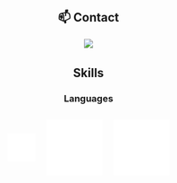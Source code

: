 <div align="center">

## 📫 Contact

<a href="https://skillicons.dev">
  <img src="https://skillicons.dev/icons?i=discord"/>
</a>

## Skills

### Languages

</div>

<div style="display: flex; justify-content: center; align-items: center;">

  <div style="text-align: center; margin: 10px;">
    <img src="./images/cpp-logo.svg"
          style="width: 50px; height: 50px;"
          alt="C++ Logo"
          />
    <br />
  </div>
  
  <div style="text-align: center; margin: 10px;">
    <img src="./images/erlang-logo.svg"
          style="width: 100px; height: 100px;"
          alt="Erlang Logo"
          />
    <br />
  </div>
  
  <div style="text-align: center; margin: 10px;">
    <img src="./images/java-logo.svg"
          style="width: 100px; height: 100px;"
          alt="Java Logo"
          />
    <br />
  </div>

</div>









<!--
**DoubleXEric/DoubleXEric** is a ✨ _special_ ✨ repository because its `README.md` (this file) appears on your GitHub profile.

Here are some ideas to get you started:

- 🔭 I’m currently working on ...
- 🌱 I’m currently learning ...
- 👯 I’m looking to collaborate on ...
- 🤔 I’m looking for help with ...
- 💬 Ask me about ...
- 📫 How to reach me: ...
- 😄 Pronouns: ...
- ⚡ Fun fact: ...
-->

